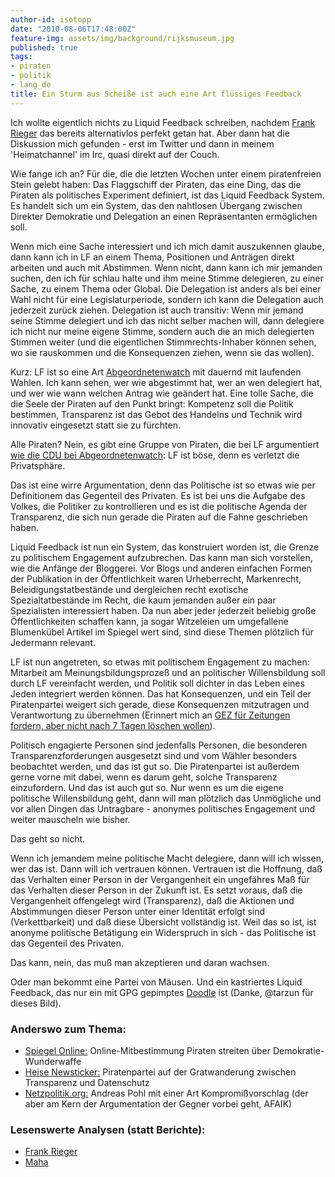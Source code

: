 ```yaml
---
author-id: isotopp
date: "2010-08-06T17:48:00Z"
feature-img: assets/img/background/rijksmuseum.jpg
published: true
tags:
- piraten
- politik
- lang_de
title: Ein Sturm aus Scheiße ist auch eine Art flüssiges Feedback
---
```

Ich wollte eigentlich nichts zu Liquid Feedback schreiben, nachdem 
[Frank Rieger](http://frank.geekheim.de/?p=928) das bereits alternativlos
perfekt getan hat. Aber dann hat die Diskussion mich gefunden - erst im
Twitter und dann in meinem 'Heimatchannel' im Irc, quasi direkt auf der
Couch.

Wie fange ich an? Für die, die die letzten Wochen unter einem piratenfreien
Stein gelebt haben: Das Flaggschiff der Piraten, das eine Ding, das die
Piraten als politisches Experiment definiert, ist das Liquid Feedback
System. Es handelt sich um ein System, das den nahtlosen Übergang zwischen
Direkter Demokratie und Delegation an einen Repräsentanten ermöglichen soll.

Wenn mich eine Sache interessiert und ich mich damit auszukennen glaube,
dann kann ich in LF an einem Thema, Positionen und Anträgen direkt arbeiten
und auch mit Abstimmen. Wenn nicht, dann kann ich mir jemanden suchen, den
ich für schlau halte und ihm meine Stimme delegieren, zu einer Sache, zu
einem Thema oder Global. Die Delegation ist anders als bei einer Wahl nicht
für eine Legislaturperiode, sondern ich kann die Delegation auch jederzeit
zurück ziehen. Delegation ist auch transitiv: Wenn mir jemand seine Stimme
delegiert und ich das nicht selber machen will, dann delegiere ich nicht nur
meine eigene Stimme, sondern auch die an mich delegierten Stimmen weiter
(und die eigentlichen Stimmrechts-Inhaber können sehen, wo sie rauskommen
und die Konsequenzen ziehen, wenn sie das wollen).

Kurz: LF ist so eine Art 
[Abgeordnetenwatch](http://www.abgeordnetenwatch.de/) 
mit dauernd mit laufenden Wahlen. Ich kann sehen, wer wie abgestimmt hat,
wer an wen delegiert hat, und wer wie wann welchen Antrag wie geändert hat.
Eine tolle Sache, die die Seele der Piraten auf den Punkt bringt: Kompetenz
soll die Politik bestimmen, Transparenz ist das Gebot des Handelns und
Technik wird innovativ eingesetzt statt sie zu fürchten.

Alle Piraten? Nein, es gibt eine Gruppe von Piraten, die bei LF argumentiert 
[wie die CDU bei Abgeordnetenwatch](http://www.netzpolitik.org/2010/cdu-abgeordneten-liegt-der-datenschutz-am-herzen/): 
LF ist böse, denn es verletzt die Privatsphäre.

Das ist eine wirre Argumentation, denn das Politische ist so etwas wie per
Definitionem das Gegenteil des Privaten. Es ist bei uns die Aufgabe des
Volkes, die Politiker zu kontrollieren und es ist die politische Agenda der
Transparenz, die sich nun gerade die Piraten auf die Fahne geschrieben
haben.

Liquid Feedback ist nun ein System, das konstruiert worden ist, die Grenze
zu politischem Engagement aufzubrechen. Das kann man sich vorstellen, wie
die Anfänge der Bloggerei. Vor Blogs und anderen einfachen Formen der
Publikation in der Öffentlichkeit waren Urheberrecht, Markenrecht,
Beleidigungstatbestände und dergleichen recht exotische Spezialtatbestände
im Recht, die kaum jemanden außer ein paar Spezialisten interessiert haben.
Da nun aber jeder jederzeit beliebig große Öffentlichkeiten schaffen kann,
ja sogar Witzeleien um umgefallene Blumenkübel Artikel im Spiegel wert sind,
sind diese Themen plötzlich für Jedermann relevant.

LF ist nun angetreten, so etwas mit politischem Engagement zu machen:
Mitarbeit am Meinungsbildungsprozeß und an politischer Willensbildung soll
durch LF vereinfacht werden, und Politik soll dichter in das Leben eines
Jeden integriert werden können. Das hat Konsequenzen, und ein Teil der
Piratenpartei weigert sich gerade, diese Konsequenzen mitzutragen und
Verantwortung zu übernehmen (Erinnert mich an
[GEZ für Zeitungen fordern, aber nicht nach 7 Tagen löschen wollen](http://ralfschwartz.typepad.com/mc/2010/08/gimme-five-bedingungen-der-kulturflatrate.html)).

Politisch engagierte Personen sind jedenfalls Personen, die besonderen
Transparenzforderungen ausgesetzt sind und vom Wähler besonders beobachtet
werden, und das ist gut so. Die Piratenpartei ist außerdem gerne vorne mit
dabei, wenn es darum geht, solche Transparenz einzufordern. Und das ist auch
gut so. Nur wenn es um die eigene politische Willensbildung geht, dann will
man plötzlich das Unmögliche und vor allen Dingen das Untragbare - anonymes
politisches Engagement und weiter mauscheln wie bisher.

Das geht so nicht.

Wenn ich jemandem meine politische Macht delegiere, dann will ich wissen,
wer das ist. Dann will ich vertrauen können. Vertrauen ist die Hoffnung, daß
das Verhalten einer Person in der Vergangenheit ein ungefähres Maß für das
Verhalten dieser Person in der Zukunft ist. Es setzt voraus, daß die
Vergangenheit offengelegt wird (Transparenz), daß die Aktionen und
Abstimmungen dieser Person unter einer Identität erfolgt sind
(Verkettbarkeit) und daß diese Übersicht vollständig ist. Weil das so ist,
ist anonyme politische Betätigung ein Widerspruch in sich - das Politische
ist das Gegenteil des Privaten.

Das kann, nein, das muß man akzeptieren und daran wachsen.

Oder man bekommt eine Partei von Mäusen. Und ein kastriertes Liquid
Feedback, das nur ein mit GPG gepimptes
[Doodle](http://www.doodle.com) ist (Danke, @tarzun für dieses Bild).

### Anderswo zum Thema:

- [Spiegel Online:](http://www.spiegel.de/netzwelt/netzpolitik/0,1518,710552,00.html) Online-Mitbestimmung
  Piraten streiten über Demokratie-Wunderwaffe
- [Heise Newsticker:](http://www.heise.de/newsticker/meldung/Piratenpartei-auf-der-Gratwanderung-zwischen-Transparenz-und-Datenschutz-1051745.html) 
  Piratenpartei auf der Gratwanderung zwischen Transparenz und Datenschutz
- [Netzpolitik.org:](http://www.netzpolitik.org/2010/liquid-anonymitat/) 
  Andreas Pohl mit einer Art Kompromißvorschlag (der aber am Kern der
  Argumentation der Gegner vorbei geht, AFAIK)

### Lesenswerte Analysen (statt Berichte):

- [Frank Rieger](http://frank.geekheim.de/?p=928)
- [Maha](http://www.maha-online.de/blog/2010/08/07/liquid-feedback/)

